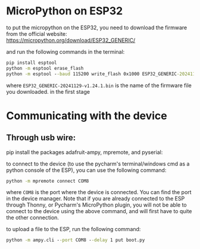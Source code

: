 # MicroPython on ESP32
to put the micropython on the ESP32, you need to download the firmware from the official website:
https://micropython.org/download/ESP32_GENERIC/

and run the following commands in the terminal:

```bat
pip install esptool
python -m esptool erase_flash
python -m esptool --baud 115200 write_flash 0x1000 ESP32_GENERIC-20241129-v1.24.1.bin
```
where `ESP32_GENERIC-20241129-v1.24.1.bin` is the name of the firmware file you downloaded. in the first stage

# Communicating with the device

## Through usb wire:
pip install the packages adafruit-ampy, mpremote, and pyserial:

to connect to the device (to use the pycharm's terminal/windows cmd as a python console of the ESP),
you can use the following command:

```bat
python -m mpremote connect COM8
```
where `COM8` is the port where the device is connected. You can find the port in the device manager.
Note that if you are already connected to the ESP through Thonny, or Pycharm's MicroPython
plugin, you will not be able to connect to the device using the above command,
and will first have to quite the other connection.

to upload a file to the ESP, run the following command:

```bat
python -m ampy.cli --port COM8 --delay 1 put boot.py
```